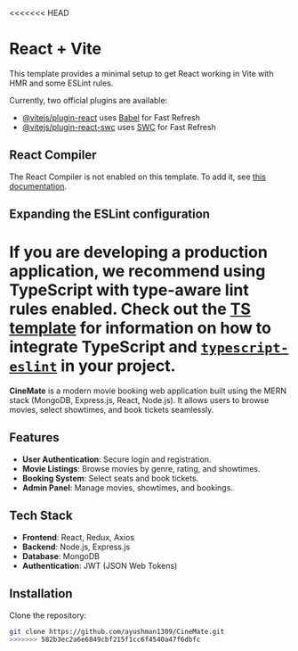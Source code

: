 <<<<<<< HEAD
# React + Vite

This template provides a minimal setup to get React working in Vite with HMR and some ESLint rules.

Currently, two official plugins are available:

- [@vitejs/plugin-react](https://github.com/vitejs/vite-plugin-react/blob/main/packages/plugin-react) uses [Babel](https://babeljs.io/) for Fast Refresh
- [@vitejs/plugin-react-swc](https://github.com/vitejs/vite-plugin-react/blob/main/packages/plugin-react-swc) uses [SWC](https://swc.rs/) for Fast Refresh

## React Compiler

The React Compiler is not enabled on this template. To add it, see [this documentation](https://react.dev/learn/react-compiler/installation).

## Expanding the ESLint configuration

If you are developing a production application, we recommend using TypeScript with type-aware lint rules enabled. Check out the [TS template](https://github.com/vitejs/vite/tree/main/packages/create-vite/template-react-ts) for information on how to integrate TypeScript and [`typescript-eslint`](https://typescript-eslint.io) in your project.
=======


**CineMate** is a modern movie booking web application built using the MERN stack (MongoDB, Express.js, React, Node.js). It allows users to browse movies, select showtimes, and book tickets seamlessly.

## Features

- **User Authentication**: Secure login and registration.
- **Movie Listings**: Browse movies by genre, rating, and showtimes.
- **Booking System**: Select seats and book tickets.
- **Admin Panel**: Manage movies, showtimes, and bookings.

## Tech Stack

- **Frontend**: React, Redux, Axios
- **Backend**: Node.js, Express.js
- **Database**: MongoDB
- **Authentication**: JWT (JSON Web Tokens)

## Installation

Clone the repository:

```bash
git clone https://github.com/ayushman1309/CineMate.git
>>>>>>> 582b3ec2a6e6849cbf215f1cc6f4540a47f6dbfc
